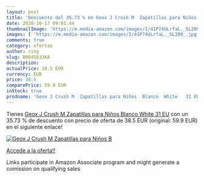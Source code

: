 ```yaml
---
layout: post
title: 'Descuento del 35.73 % en Geox J Crush M  Zapatillas para Niños  B'
date: 2020-10-17 09:01:44
thumbnailImage: 'https://m.media-amazon.com/images/I/41P74ULrfaL._SL200_.jpg'
images: [ 'https://m.media-amazon.com/images/I/41P74ULrfaL._SL200_.jpg' ]
comments: true
category: ofertas
author: ring
slug: B004S63JKA
description:
actualPrice: 38.5 EUR
currency: EUR
price: 38.5
comparePrice: 59.9 EUR
inStock: true
prodname: 'Geox J Crush M  Zapatillas para Niños  Blanco  White   31 EU'
---
```


Tienes [Geox J Crush M  Zapatillas para Niños  Blanco  White   31 EU](https://www.amazon.es/dp/B004S63JKA/?tag=tolees-21) con un 35.73 % de descuento con precio de oferta de 38.5 EUR (original: 59.9 EUR) en el siguiente enlace!

[![Geox J Crush M  Zapatillas para Niños  B](https://m.media-amazon.com/images/I/41P74ULrfaL._SL200_.jpg)](https://www.amazon.es/dp/B004S63JKA/?tag=tolees-21)

[Accede a la oferta!!](https://www.amazon.es/dp/B004S63JKA/?tag=tolees-21)

Links participate in Amazon Associate program and might generate a comission on qualifying sales


